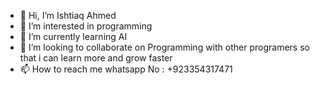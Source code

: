 - 👋 Hi, I’m Ishtiaq Ahmed
- 👀 I’m interested in programming
- 🌱 I’m currently learning AI
- 💞️ I’m looking to collaborate on Programming with other programers so that i can learn more and grow faster
- 📫 How to reach me whatsapp No : +923354317471

<!---
ishtiaq11-22/ishtiaq11-22 is a ✨ special ✨ repository because its `README.md` (this file) appears on your GitHub profile.
You can click the Preview link to take a look at your changes.
--->
